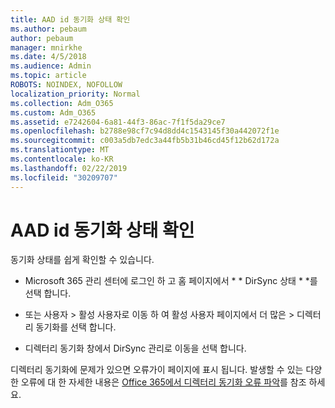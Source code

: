 ```yaml
---
title: AAD id 동기화 상태 확인
ms.author: pebaum
author: pebaum
manager: mnirkhe
ms.date: 4/5/2018
ms.audience: Admin
ms.topic: article
ROBOTS: NOINDEX, NOFOLLOW
localization_priority: Normal
ms.collection: Adm_O365
ms.custom: Adm_O365
ms.assetid: e7242604-6a81-44f3-86ac-7f1f5da29ce7
ms.openlocfilehash: b2788e98cf7c94d8dd4c1543145f30a442072f1e
ms.sourcegitcommit: c003a5db7edc3a44fb5b31b46cd45f12b62d172a
ms.translationtype: MT
ms.contentlocale: ko-KR
ms.lasthandoff: 02/22/2019
ms.locfileid: "30209707"
---
```

# <a name="check-aad-identity-sync-status"></a>AAD id 동기화 상태 확인

동기화 상태를 쉽게 확인할 수 있습니다. 
  
- Microsoft 365 관리 센터에 로그인 하 고 홈 페이지에서 * * DirSync 상태 * *를 선택 합니다. 
    
- 또는 사용자 \> 활성 사용자로 이동 하 여 활성 사용자 페이지에서 더 많은 \> 디렉터리 동기화를 선택 합니다.
    
- 디렉터리 동기화 창에서 DirSync 관리로 이동을 선택 합니다. 
    
디렉터리 동기화에 문제가 있으면 오류가이 페이지에 표시 됩니다. 발생할 수 있는 다양 한 오류에 대 한 자세한 내용은 [Office 365에서 디렉터리 동기화 오류 파악](https://support.office.com/article/b4fc07a5-97ea-4ca6-9692-108acab74067)를 참조 하세요.
  

